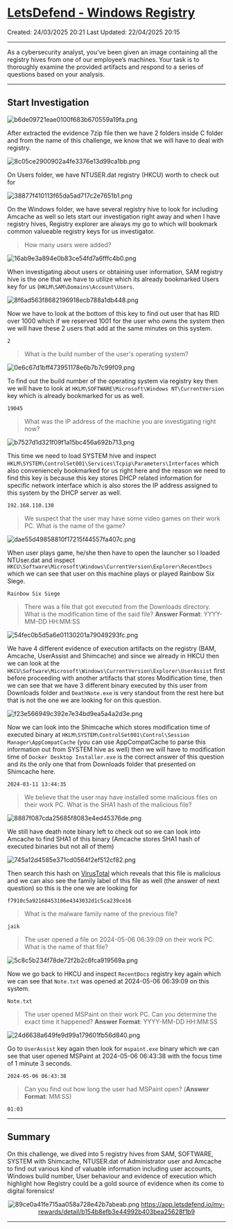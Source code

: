 # [LetsDefend - Windows Registry](https://app.letsdefend.io/challenge/windows-registry)
Created: 24/03/2025 20:21
Last Updated: 22/04/2025 20:15
* * *
As a cybersecurity analyst, you've been given an image containing all the registry hives from one of our employee’s machines. Your task is to thoroughly examine the provided artifacts and respond to a series of questions based on your analysis.

* * *
## Start Investigation
![b6de09721eae0100f683b670559a19fa.png](/_resources/b6de09721eae0100f683b670559a19fa.png)

After extracted the evidence 7zip file then we have 2 folders inside C folder and from the name of this challenge, we know that we will have to deal with registry.

![8c05ce2900902a4fe3376e13d99ca1bb.png](/_resources/8c05ce2900902a4fe3376e13d99ca1bb.png)

On Users folder, we have NTUSER.dat registry (HKCU) worth to check out for

![38877f410113f65da5ad717c2e7651b1.png](/_resources/38877f410113f65da5ad717c2e7651b1.png)

On the Windows folder, we have several registry hive to look for including Amcache as well so lets start our investigation right away and when I have registry hives, Registry explorer are always my go to which will bookmark common valueable registry keys for us investigator.

>How many users were added?

![16ab9e3a894e0b83ce54fd7a6fffc4b0.png](/_resources/16ab9e3a894e0b83ce54fd7a6fffc4b0.png)

When investigating about users or obtaining user information, SAM registry hive is the one that we have to utilize which its already bookmarked Users key for us (`HKLM\SAM\Domains\Account\Users`.

![8f6ad563f8682196918ecb788a1db448.png](/_resources/8f6ad563f8682196918ecb788a1db448.png)

Now we have to look at the bottom of this key to find out user that has RID over 1000 which if we reserved 1001 for the user who owns the system then we will have these 2 users that add at the same minutes on this system.

```
2
```

>What is the build number of the user's operating system?

![0e6c67d1bff473951178e6b7b7c99f09.png](/_resources/0e6c67d1bff473951178e6b7b7c99f09.png)

To find out the build number of the operating system via registry key then we will have to look at `HKLM\SOFTWARE\Microsoft\Windows NT\CurrentVersion` key which is already bookmarked for us as well.

```
19045
```

>What was the IP address of the machine you are investigating right now?

![b7527d1d321f09f1a15bc456a692b713.png](/_resources/b7527d1d321f09f1a15bc456a692b713.png)

This time we need to load SYSTEM hive and inspect `HKLM\SYSTEM\ControlSet001\Services\Tcpip\Parameters\Interfaces` which also conveniencely bookmarked for us right here and the reason we need to find this key is because this key stores DHCP related information for specific network interface which is also stores the IP address assigned to this system by the DHCP server as well.

```
192.168.110.130
```

>We suspect that the user may have some video games on their work PC. What is the name of the game?

![dae55d49858810f17215f44557fa407c.png](/_resources/dae55d49858810f17215f44557fa407c.png)

When user plays game, he/she then have to open the launcher so I loaded NTUser.dat and inspect `HKCU\Software\Microsoft\Windows\CurrentVersion\Explorer\RecentDocs` which we can see that user on this machine plays or played Rainbow Six Siege.

```
Rainbow Six Siege
```

>There was a file that got executed from the Downloads directory. What is the modification time of the said file?
**Answer Format**: YYYY-MM-DD HH:MM:SS

![54fec0b5d5a6e01130201a79049293fc.png](/_resources/54fec0b5d5a6e01130201a79049293fc.png)

We have 4 different evidence of execution artifacts on the registry (BAM, Amcache, UserAssist and Shimcache) and since we already in HKCU then we can look at the `HKCU\Software\Microsoft\Windows\CurrentVersion\Explorer\UserAssist` first before proceeding with another artifacts that stores Modification time, then we can see that we have 3 different binary executed by this user from Downloads folder and `DeathNote.exe` is very standout from the rest here but that is not the one we are looking for on this question.

![f23e566949c392e7e34bd9ea5a4a2d3e.png](/_resources/f23e566949c392e7e34bd9ea5a4a2d3e.png)

Now we can look into the Shimcache which stores modification time of executed binary
at `HKLM\SYSTEM\ControlSet001\Control\Session Manager\AppCompatCache` (you can use AppCompatCache to parse this information out from SYSTEM hive as well) then we will have to modification time of `Docker Desktop Installer.exe` is the correct answer of this question and its the only one that from Downloads folder that presented on Shimcache here. 

```
2024-03-11 13:44:35
```

>We believe that the user may have installed some malicious files on their work PC. What is the SHA1 hash of the malicious file?

![8887f087cda25685f8083e4ed45376de.png](/_resources/8887f087cda25685f8083e4ed45376de.png)

We still have death note binary left to check out so we can look into Amcache to find SHA1 of this binary (Amcache stores SHA1 hash of executed binaries but not all of them)

![745a12d4585e371cd0564f2ef512cf82.png](/_resources/745a12d4585e371cd0564f2ef512cf82.png)

Then search this hash on [VirusTotal](https://www.virustotal.com/gui/file/1486c747b69c5bef4db22df9e508bdecffa85a2f79e97f88445494311f33555c) which reveals that this file is malicious and we can also see the family label of this file as well (the answer of next question) so this is the one we are looking for 

```
f7910c5a92168453106e4343032d1c5ca239ce16
```

>What is the malware family name of the previous file?
```
jaik
```

>The user opened a file on 2024-05-06 06:39:09 on their work PC. What is the name of that file?

![5c8c5b234f78de72f2b2c6fca919569a.png](/_resources/5c8c5b234f78de72f2b2c6fca919569a.png)

Now we go back to HKCU and inspect `RecentDocs` registry key again which we can see that `Note.txt` was opened at 2024-05-06 06:39:09 on this system.

```
Note.txt
```

>The user opened MSPaint on their work PC. Can you determine the exact time it happened?
**Answer Format**: YYYY-MM-DD HH:MM:SS

![24d6638a649fe9d99a179601fb56d840.png](/_resources/24d6638a649fe9d99a179601fb56d840.png)

Go to `UserAssist` key again then look for `mspaint.exe` binary which we can see that user opened MSPaint at 2024-05-06 06:43:38 with the focus time of 1 minute 3 seconds.

```
2024-05-06 06:43:38
```

>Can you find out how long the user had MSPaint open?
(**Answer Format**: MM:SS)
```
01:03
```

* * *
## Summary
On this challenge, we dived into 5 registry hives from SAM, SOFTWARE, SYSTEM with Shimcache, NTUSER.dat of Administrator user and Amcache to find out various kind of valuable information including user accounts, Windows build number, User behaviour and evidence of execution which highlight how Registry could be a gold source of evidence when its come to digital forensics!

<div align=center>

![89ce0a41fe715aa058a728e42b7abeab.png](/_resources/89ce0a41fe715aa058a728e42b7abeab.png)
https://app.letsdefend.io/my-rewards/detail/b154b8efb3e44992b403bea25628f1b9
</div>

* * *
